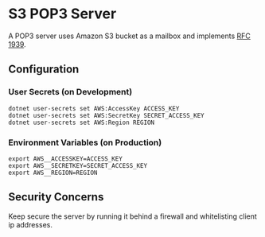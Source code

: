 # S3 POP3 Server

A POP3 server uses Amazon S3 bucket as a mailbox and implements [RFC 1939](https://www.ietf.org/rfc/rfc1939.txt).

## Configuration

### User Secrets (on Development)

```
dotnet user-secrets set AWS:AccessKey ACCESS_KEY
dotnet user-secrets set AWS:SecretKey SECRET_ACCESS_KEY
dotnet user-secrets set AWS:Region REGION
```

### Environment Variables (on Production)

```
export AWS__ACCESSKEY=ACCESS_KEY
export AWS__SECRETKEY=SECRET_ACCESS_KEY
export AWS__REGION=REGION
```

## Security Concerns

Keep secure the server by running it behind a firewall and whitelisting client ip addresses.
